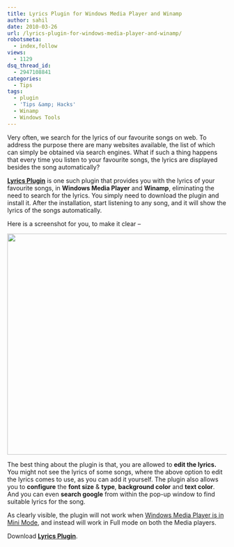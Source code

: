```yaml
---
title: Lyrics Plugin for Windows Media Player and Winamp
author: sahil
date: 2010-03-26
url: /lyrics-plugin-for-windows-media-player-and-winamp/
robotsmeta:
  - index,follow
views:
  - 1129
dsq_thread_id:
  - 2947108841
categories:
  - Tips
tags:
  - plugin
  - 'Tips &amp; Hacks'
  - Winamp
  - Windows Tools
---
```

Very often, we search for the lyrics of our favourite songs on web. To address the purpose there are many websites available, the list of which can simply be obtained via search engines. What if such a thing happens that every time you listen to your favourite songs, the lyrics are displayed besides the song automatically?

**<a href="http://lyricsplugin.com/" onclick="_gaq.push(['_trackEvent', 'outbound-article', 'http://lyricsplugin.com/', 'Lyrics Plugin']);" title="Lyrics Plugin"  target="_blank">Lyrics Plugin</a>** is one such plugin that provides you with the lyrics of your favourite songs, in **Windows Media Player** and **Winamp**, eliminating the need to search for the lyrics. You simply need to download the plugin and install it. After the installation, start listening to any song, and it will show the lyrics of the songs automatically.

Here is a screenshot for you, to make it clear &#8211;

<a rel="attachment wp-att-22354" href="http://devilsworkshop.org/lyrics-plugin-for-windows-media-player-and-winamp/lyrics-plugin/"><img class="alignnone size-full wp-image-22354" title="lyrics-plugin" src="http://cdn.devilsworkshop.org/files/2010/03/lyrics-plugin.png" alt="" width="607" height="507" /></a>

The best thing about the plugin is that, you are allowed to **edit the lyrics.** You might not see the lyrics of some songs, where the above option to edit the lyrics comes to use, as you can add it yourself. The plugin also allows you to **configure** the **font size** & **type**, **background color** and **text color**. And you can even **search google** from within the pop-up window to find suitable lyrics for the song.

As clearly visible, the plugin will not work when <a title="Window Media Player in Mini Mode" href="http://devilsworkshop.org/how-to-open-windows-media-player-in-mini-mode-automatically-tutorial/" target="_blank">Windows Media Player is in Mini Mode</a>, and instead will work in Full mode on both the Media players.

Download **<a href="http://lyricsplugin.com/" onclick="_gaq.push(['_trackEvent', 'outbound-article', 'http://lyricsplugin.com/', 'Lyrics Plugin']);" title="Lyrics Plugin"  target="_blank">Lyrics Plugin</a>**.
